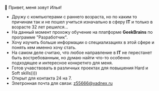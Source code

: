 👋 Привет, меня зовут *Илья*!    
* Дружу с компьютерами с раннего возраста, но по каким то причинам так и не пошел учиться изначально в сферу **IT** и только в возрасте 32 лет решился...  
* На данный момент прохожу обучение на платформе **GeekBrains** по программе "Разработчик".  
* Хочу изучить больше информации о специализациях в этой сфере и понять кем именно хочу стать.  
* На самом деле считаю, что любое направление в **IT** не перестанет быть востребованным, но думаю найти что-то особенно подходящее и интересное конкретнго для меня.  
* Готов учавствовать в различных проектах для повышения Hard и Soft skills))))  
* Открыт для контакта 24 на 7.  
* Элетронная почта для связи: z55666@yadnex.ru
